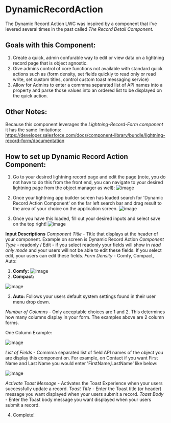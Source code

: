 # DynamicRecordAction
The Dynamic Record Action LWC was inspired by a component that i've levered several times in the past called _The Record Detail Component._

## Goals with this Component:
1. Create a quick, admin confurable way to edit or view data on a lightning record page that is object agnostic. 
2. Give admins control of core functions not available with standard quick actions such as (form density, set fields quickly to read only or read write, set custom titles, control custom toast messaging service) 
3. Allow for Admins to enter a commma separated list of API names into a property and parse those values into an ordered list to be displayed on the quick action. 

## Other Notes:
Because this component leverages the _Lightning-Record-Form component_ it has the same limitations: https://developer.salesforce.com/docs/component-library/bundle/lightning-record-form/documentation

## How to set up Dynamic Record Action Component:

1. Go to your desired lightning record page and edit the page (note, you do not have to do this from the front end, you can navigate to your desired lightning page from the object manager as well): ![image](https://user-images.githubusercontent.com/58155079/147894172-d6945928-7596-4a30-abdc-794a9352eda6.png)

2. Once your lightning app builder screen has loaded search for 'Dynamic Record Action Component' on the far left search bar and drag result to the area of your choice on the application screen. ![image](https://user-images.githubusercontent.com/58155079/147894148-851e727e-ca62-4e54-9fd0-c910004ba45d.png)

3. Once you have this loaded, fill out your desired inputs and select save on the top right! ![image](https://user-images.githubusercontent.com/58155079/147894190-60cbb1a1-9203-4ce3-bf33-620aebb6ff34.png)

**Input Descriptions**
   _Component Title_ - Title that displays at the header of your component. Example on screen is Dynamic Record Action
  _Component Type_ - readonly / Edit - if you select readonly your fields will show in _read only mode_ and your users will not be able to edit these fields. If you select edit, your users can edit these fields. 
  _Form Density_ - Comfy, Compact, Auto:
  1. **Comfy:**
![image](https://user-images.githubusercontent.com/58155079/147894277-f1ac5aba-3c05-4326-bcfc-bc0f8556dc37.png)
  2. **Compact:**



![image](https://user-images.githubusercontent.com/58155079/147894298-0abb7434-ea93-4ae0-9cf0-9f792f4f6e5b.png)

  3. **Auto:** Follows your users default system settings found in their user menu drop down. 

  _Number of Columns_ - Only acceptable choices are 1 and 2. This determines how many columns display in your form. The examples above are 2 column forms. 
  
   One Column Example: 

![image](https://user-images.githubusercontent.com/58155079/147894484-52743033-71b9-413e-8631-baeab1ccb481.png)

  _List of Fields_ - Commma separated list of field API names of the object you are display this component on. For example, on Contact if you want First Name and Last Name you would enter 'FirstName,LastName' like below: 
  
  ![image](https://user-images.githubusercontent.com/58155079/147894526-61b7e545-1a13-40bc-b077-bb75602b6667.png)

  _Activate Toast Message_ - Activates the Toast Experience when your users successfully update a record. 
  _Toast Title_ - Enter the Toast title (or header) message you want displayed when your users submit a record. 
  _Toast Body_ - Enter the Toast body message you want displayed when your users submit a record. 
    
4. Complete! 

